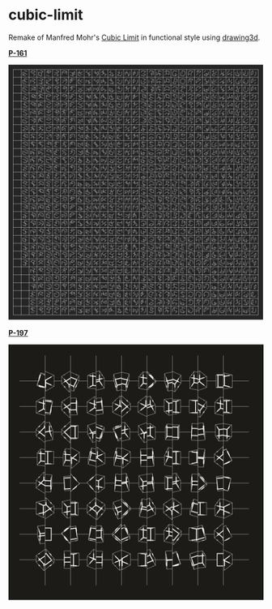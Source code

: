 # cubic-limit

Remake of Manfred Mohr's [Cubic Limit](http://www.emohr.com/paris-1975/catalog/layoutcatalog75.html) in functional style using [drawing3d](https://github.com/onur1/drawing3d).

**[P-161](http://www.emohr.com/mohr_cube1_161.html)**

![p161](./p161.png)

**[P-197](http://www.emohr.com/mohr_cube2_197k.html)**

![p197](./p197.png)
